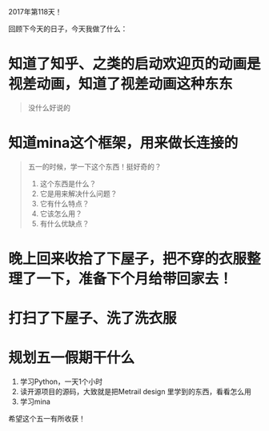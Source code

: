 2017年第118天！

回顾下今天的日子，今天我做了什么：

# 知道了知乎、之类的启动欢迎页的动画是视差动画，知道了视差动画这种东东

> 没什么好说的

# 知道mina这个框架，用来做长连接的

> 五一的时候，学一下这个东西！挺好奇的？
> 
> 1. 这个东西是什么？
> 2. 它是用来解决什么问题？
> 3. 它有什么特点？
> 4. 它该怎么用？
> 5. 有什么优缺点？

# 晚上回来收拾了下屋子，把不穿的衣服整理了一下，准备下个月给带回家去！

# 打扫了下屋子、洗了洗衣服

# 规划五一假期干什么

1. 学习Python，一天1个小时
2. 读开源项目的源码，大致就是把Metrail design 里学到的东西，看看怎么用
3. 学习mina

希望这个五一有所收获！

